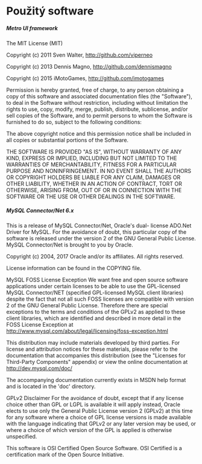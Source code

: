 # Použitý software

##### Metro UI framework

The MIT License (MIT)

Copyright (c) 2011 Sven Walter, http://github.com/viperneo

Copyright (c) 2013 Dennis Magno, http://github.com/dennismagno

Copyright (c) 2015 iMotoGames, http://github.com/imotogames

Permission is hereby granted, free of charge, to any person obtaining a copy of this software and associated documentation files (the "Software"), to deal in the Software without restriction, including without limitation the rights to use, copy, modify, merge, publish, distribute, sublicense, and/or sell copies of the Software, and to permit persons to whom the Software is furnished to do so, subject to the following conditions:

The above copyright notice and this permission notice shall be included in all copies or substantial portions of the Software.

THE SOFTWARE IS PROVIDED "AS IS", WITHOUT WARRANTY OF ANY KIND, EXPRESS OR IMPLIED, INCLUDING BUT NOT LIMITED TO THE WARRANTIES OF MERCHANTABILITY, FITNESS FOR A PARTICULAR PURPOSE AND NONINFRINGEMENT. IN NO EVENT SHALL THE AUTHORS OR COPYRIGHT HOLDERS BE LIABLE FOR ANY CLAIM, DAMAGES OR OTHER LIABILITY, WHETHER IN AN ACTION OF CONTRACT, TORT OR OTHERWISE, ARISING FROM, OUT OF OR IN CONNECTION WITH THE SOFTWARE OR THE USE OR OTHER DEALINGS IN THE SOFTWARE.

##### MySQL Connector/Net 6.x

This is a release of MySQL Connector/Net, Oracle's dual-
license ADO.Net Driver for MySQL. For the avoidance of
doubt, this particular copy of the software is released
under the version 2 of the GNU General Public License.
MySQL Connector/Net is brought to you by Oracle.

Copyright (c) 2004, 2017 Oracle and/or its affiliates. All rights reserved.

License information can be found in the COPYING file.

MySQL FOSS License Exception
We want free and open source software applications under 
certain licenses to be able to use the GPL-licensed MySQL 
Connector/NET (specified GPL-licensed MySQL client libraries)
despite the fact that not all such FOSS licenses are 
compatible with version 2 of the GNU General Public License.
Therefore there are special exceptions to the terms and
conditions of the GPLv2 as applied to these client libraries, 
which are identified and described in more detail in the 
FOSS License Exception at
<http://www.mysql.com/about/legal/licensing/foss-exception.html>

This distribution may include materials developed by third
parties. For license and attribution notices for these
materials, please refer to the documentation that accompanies
this distribution (see the "Licenses for Third-Party Components"
appendix) or view the online documentation at 
<http://dev.mysql.com/doc/>

The accompanying documentation currently exists in MSDN help 
format and is located in the 'doc' directory.

GPLv2 Disclaimer
For the avoidance of doubt, except that if any license choice
other than GPL or LGPL is available it will apply instead, 
Oracle elects to use only the General Public License version 2 
(GPLv2) at this time for any software where a choice of GPL 
license versions is made available with the language indicating 
that GPLv2 or any later version may be used, or where a choice 
of which version of the GPL is applied is otherwise unspecified.

This software is OSI Certified Open Source Software.
OSI Certified is a certification mark of the Open Source Initiative.
